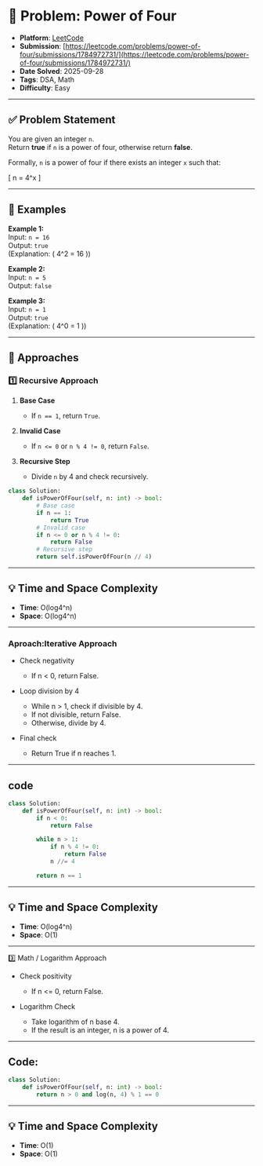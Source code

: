 # 🧲 Problem: Power of Four

- **Platform**: [LeetCode](https://leetcode.com/problems/power-of-four/description/)
- **Submission**: [https://leetcode.com/problems/power-of-four/submissions/1784972731/](https://leetcode.com/problems/power-of-four/submissions/1784972731/)
- **Date Solved**: 2025-09-28
- **Tags**: DSA, Math
- **Difficulty**: Easy

---

## ✅ Problem Statement
You are given an integer `n`.  
Return **true** if `n` is a power of four, otherwise return **false**.  

Formally, `n` is a power of four if there exists an integer `x` such that:  

\[
n = 4^x
\]

---

## 🔹 Examples

**Example 1:**  
Input: `n = 16`  
Output: `true`  
(Explanation: \( 4^2 = 16 \))  

**Example 2:**  
Input: `n = 5`  
Output: `false`  

**Example 3:**  
Input: `n = 1`  
Output: `true`  
(Explanation: \( 4^0 = 1 \))  

---

## 🔹 Approaches

### 1️⃣ Recursive Approach

1. **Base Case**  
   - If `n == 1`, return `True`.  

2. **Invalid Case**  
   - If `n <= 0` or `n % 4 != 0`, return `False`.  

3. **Recursive Step**  
   - Divide `n` by 4 and check recursively.  

```python
class Solution:
    def isPowerOfFour(self, n: int) -> bool:
        # Base case
        if n == 1:
            return True
        # Invalid case
        if n <= 0 or n % 4 != 0:
            return False
        # Recursive step
        return self.isPowerOfFour(n // 4)
```
---

## 💡 Time and Space Complexity
- **Time**: O(log4​^n)
- **Space**: O(log4^n)

---

### Aproach:Iterative Approach
- Check negativity
  - If n < 0, return False.

- Loop division by 4
  - While n > 1, check if divisible by 4.
  - If not divisible, return False.
  - Otherwise, divide by 4.

- Final check
  - Return True if n reaches 1.

---

## code
```python
class Solution:
    def isPowerOfFour(self, n: int) -> bool:
        if n < 0:
            return False

        while n > 1:
            if n % 4 != 0:
                return False
            n //= 4

        return n == 1
```
---
## 💡 Time and Space Complexity
- **Time**: O(log4​^n)
- **Space**: O(1)

---

3️⃣ Math / Logarithm Approach

- Check positivity
  - If n <= 0, return False.

- Logarithm Check
  - Take logarithm of n base 4.
  - If the result is an integer, n is a power of 4.

---

## Code:
```python
class Solution:
    def isPowerOfFour(self, n: int) -> bool:
        return n > 0 and log(n, 4) % 1 == 0
```
---
## 💡 Time and Space Complexity
- **Time**: O(1)
- **Space**: O(1)